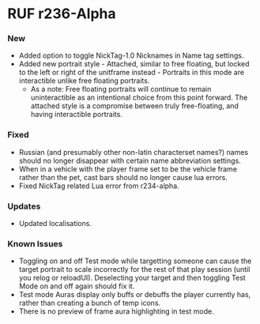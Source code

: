 # RUF r236-Alpha
### New
* Added option to toggle NickTag-1.0 Nicknames in Name tag settings.
* Added new portrait style - Attached, similar to free floating, but locked to the left or right of the unitframe instead - Portraits in this mode are interactible unlike free floating portraits.
	* As a note: Free floating portraits will continue to remain uninteractible as an intentional choice from this point forward. The attached style is a compromise between truly free-floating, and having interactible portraits.

### Fixed
* Russian (and presumably other non-latin characterset names?) names should no longer disappear with certain name abbreviation settings.
* When in a vehicle with the player frame set to be the vehicle frame rather than the pet, cast bars should no longer cause lua errors.
* Fixed NickTag related Lua error from r234-alpha.

### Updates
* Updated localisations.

### Known Issues
* Toggling on and off Test mode while targetting someone can cause the target portrait to scale incorrectly for the rest of that play session (until you relog or reloadUI). Deselecting your target and then toggling Test Mode on and off again should fix it.
* Test mode Auras display only buffs or debuffs the player currently has, rather than creating a bunch of temp icons.
* There is no preview of frame aura highlighting in test mode.